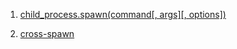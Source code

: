 1. [child_process.spawn(command[, args][, options])](http://nodejs.cn/api/child_process.html#child_processspawncommand-args-options)

2. [cross-spawn](https://www.npmjs.com/package/cross-spawn)
